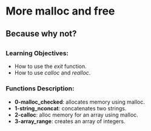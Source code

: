 <h1>More malloc and free</h1>
<h2>Because why not?<h2/>

<h3>Learning Objectives:</h3>

- How to use the _exit_ function.
- How to use  _calloc_ and _realloc_.

<h3>Functions Description:</h3>

- **0-malloc_checked**: allocates memory using malloc.
- **1-string_nconcat**: concatenates two strings.
- **2-calloc**: alloc memory for an array using malloc.
- **3-array_range**: creates an array of integers.
